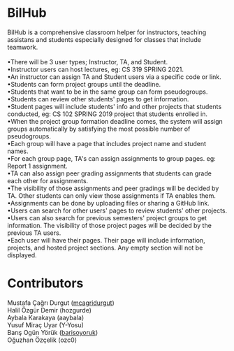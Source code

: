 # BilHub

BilHub is a comprehensive classroom helper for instructors, teaching assistans and students especially designed for classes that include teamwork. <br />
<br />
•There will be 3 user types; Instructor, TA, and Student. <br />
•Instructor users can host lectures, eg: CS 319 SPRING 2021. <br />
•An instructor can assign TA and Student users via a specific code or link. <br />
•Students can form project groups until the deadline. <br />
•Students that want to be in the same group can form pseudogroups. <br />
•Students can review other students' pages to get information. <br />
•Student pages will include students' info and other projects that students conducted, eg: CS 102 SPRING 2019 project that students enrolled in. <br />
•When the project group formation deadline comes, the system will assign groups automatically by satisfying the most possible number of pseudogroups. <br />
•Each group will have a page that includes project name and student names. <br />
•For each group page, TA's can assign assignments to group pages. eg: Report 1 assignment. <br />
•TA can also assign peer grading assignments that students can grade each other for assignments. <br />
•The visibility of those assignments and peer gradings will be decided by TA. Other students can only view those assignments if TA enables them. <br />
•Assignments can be done by uploading files or sharing a GitHub link. <br />
•Users can search for other users' pages to review students' other projects. <br />
•Users can also search for previous semesters' project groups to get information. The visibility of those project pages will be decided by the previous TA users.  <br />
•Each user will have their pages. Their page will include information, projects, and hosted project sections. Any empty section will not be displayed. <br />

# Contributors

  Mustafa Çağrı Durgut ([mcagridurgut](http://github.com/mcagridurgut)) <br />
  Halil Özgür Demir (hozgurde) <br />
  Aybala Karakaya (aaybala) <br />
  Yusuf Miraç Uyar (Y-Yosu) <br />
  Barış Ogün Yörük ([barisoyoruk](https://github.com/barisoyoruk)) <br />
  Oğuzhan Özçelik (ozc0) <br />

